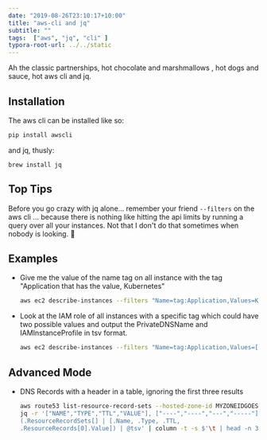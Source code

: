 ```yaml
---
date: "2019-08-26T23:10:17+10:00"
title: "aws-cli and jq"
subtitle: ""
tags:  ["aws", "jq", "cli" ]
typora-root-url: ../../static
---
```

Ah the classic partnerships, hot chocolate and marshmallows , hot dogs and sauce, hot aws cli and jq.

## Installation

The aws cli can be installed like so:

```bash
pip install awscli
```

and jq, thusly:

```code
brew install jq
```



## Top Tips

Before you go crazy with jq alone... remember your friend `--filters` on the aws cli ... because there is nothing like hitting the api limits by running a query over all your instances.  Not that I don't do that sometimes  when nobody is looking. :eyes:



## Examples

* Give me the value of the name tag on all instance with the tag "Application that has the value, Kubernetes"

  ```bash
  aws ec2 describe-instances --filters "Name=tag:Application,Values=Kops" | jq -r '.Reservations[].Instances[] | (.Tags[]|select(.Key=="Name")|.Value)'
  ```

* Look at the IAM role of all instances with a specific tag which could have two possible values and output the PrivateDNSName and IAMInstanceProfile in tsv format.

  ```bash
  aws ec2 describe-instances --filters "Name=tag:Application,Values=[Kops,EKS]" | jq -r '.Reservations[].Instances[] | [.PrivateDnsName, .IamInstanceProfile.Arn] | @tsv'
  ```
  



## Advanced Mode

* DNS Records with a header in a table, ignoring the first three results

  ```bash
  aws route53 list-resource-record-sets --hosted-zone-id MYZONEIDGOESHERE |
  jq -r '["NAME","TYPE","TTL","VALUE"], ["----","----","---","-----"],
  (.ResourceRecordSets[] | [.Name, .Type, .TTL,
  .ResourceRecords[0].Value]) | @tsv' | column -t -s $'\t | head -n 3'
  ```

  